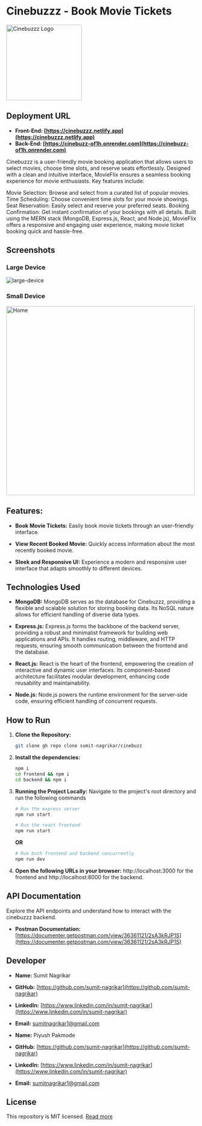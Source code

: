 # Cinebuzzz - Book Movie Tickets

<img src="https://cinebuzzz.netlify.app/logo1.png" alt="Cinebuzzz Logo" width="200"/>

## Deployment URL

- **Front-End: [https://cinebuzzz.netlify.app](https://cinebuzzz.netlify.app)**
- **Back-End: [https://cinebuzz-of1h.onrender.com](https://cinebuzz-of1h.onrender.com)**

Cinebuzzz is a user-friendly movie booking application that allows users to select movies, choose time slots, and reserve seats effortlessly. Designed with a clean and intuitive interface, MovieFlix ensures a seamless booking experience for movie enthusiasts. Key features include:

Movie Selection: Browse and select from a curated list of popular movies.
Time Scheduling: Choose convenient time slots for your movie showings.
Seat Reservation: Easily select and reserve your preferred seats.
Booking Confirmation: Get instant confirmation of your bookings with all details.
Built using the MERN stack (MongoDB, Express.js, React, and Node.js), MovieFlix offers a responsive and engaging user experience, making movie ticket booking quick and hassle-free.

## Screenshots

### Large Device

![large-device](https://cinebuzzz.netlify.app/large-device.png)

### Small Device

<img src="https://cinebuzzz.netlify.app/small-device.png" alt="Home" height="500">

## Features:

- **Book Movie Tickets:** Easily book movie tickets through an user-friendly interface.

- **View Recent Booked Movie:** Quickly access information about the most recently booked movie.

- **Sleek and Responsive UI:** Experience a modern and responsive user interface that adapts smoothly to different devices.

## Technologies Used

- **MongoDB:** MongoDB serves as the database for Cinebuzzz, providing a flexible and scalable solution for storing booking data. Its NoSQL nature allows for efficient handling of diverse data types.

- **Express.js:** Express.js forms the backbone of the backend server, providing a robust and minimalist framework for building web applications and APIs. It handles routing, middleware, and HTTP requests, ensuring smooth communication between the frontend and the database.

- **React.js:** React is the heart of the frontend, empowering the creation of interactive and dynamic user interfaces. Its component-based architecture facilitates modular development, enhancing code reusability and maintainability.

- **Node.js:** Node.js powers the runtime environment for the server-side code, ensuring efficient handling of concurrent requests.

## How to Run

1. **Clone the Repository:**

   ```bash
   git clone gh repo clone sumit-nagrikar/cinebuzz
   ```

2. **Install the dependencies:**

   ```bash
   npm i
   cd frontend && npm i
   cd backend && npm i
   ```

3. **Running the Project Locally:** Navigate to the project's root directory and run the following commands

   ```bash
   # Run the express server
   npm run start

   # Run the react frontend
   npm run start
   ```

   **OR**

   ```bash
   # Run both frontend and backend concurrently
   npm run dev
   ```

4. **Open the following URLs in your browser:** http://localhost:3000 for the frontend and http://localhost:8000 for the backend.

## API Documentation

Explore the API endpoints and understand how to interact with the cinebuzzz backend.

- **Postman Documentation:** [https://documenter.getpostman.com/view/36361121/2sA3kRJP1S](https://documenter.getpostman.com/view/36361121/2sA3kRJP1S)

## Developer

- **Name:** Sumit Nagrikar
- **GitHub:** [https://github.com/sumit-nagrikar](https://github.com/sumit-nagrikar)
- **LinkedIn:** [https://www.linkedin.com/in/sumit-nagrikar](https://www.linkedin.com/in/sumit-nagrikar)
- **Email:** sumitnagrikar1@gmail.com

- **Name:** Piyush Pakmode
- **GitHub:** [https://github.com/sumit-nagrikar](https://github.com/sumit-nagrikar)
- **LinkedIn:** [https://www.linkedin.com/in/sumit-nagrikar](https://www.linkedin.com/in/sumit-nagrikar)
- **Email:** sumitnagrikar1@gmail.com

## License

This repository is MIT licensed. [Read more](./LICENSE.txt)
